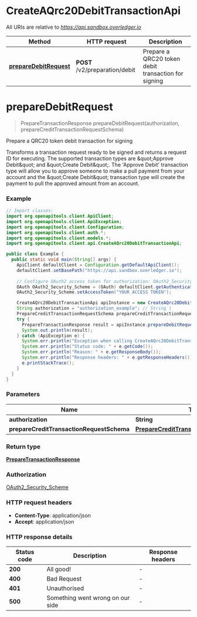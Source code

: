 # CreateAQrc20DebitTransactionApi

All URIs are relative to *https://api.sandbox.overledger.io*

Method | HTTP request | Description
------------- | ------------- | -------------
[**prepareDebitRequest**](CreateAQrc20DebitTransactionApi.md#prepareDebitRequest) | **POST** /v2/preparation/debit | Prepare a QRC20 token debit transaction for signing


<a name="prepareDebitRequest"></a>
# **prepareDebitRequest**
> PrepareTransactionResponse prepareDebitRequest(authorization, prepareCreditTransactionRequestSchema)

Prepare a QRC20 token debit transaction for signing

Transforms a transaction request ready to be signed and returns a request ID for executing. The supported transaction types are \&quot;Approve Debit\&quot; and \&quot;Create Debit\&quot;. The &#39;Approve Debit&#39; transaction type will allow you to approve someone to make a pull payment from your account and the \&quot;Create Debit\&quot; transaction type will create the payment to pull the approved amount from an account.

### Example
```java
// Import classes:
import org.openapitools.client.ApiClient;
import org.openapitools.client.ApiException;
import org.openapitools.client.Configuration;
import org.openapitools.client.auth.*;
import org.openapitools.client.models.*;
import org.openapitools.client.api.CreateAQrc20DebitTransactionApi;

public class Example {
  public static void main(String[] args) {
    ApiClient defaultClient = Configuration.getDefaultApiClient();
    defaultClient.setBasePath("https://api.sandbox.overledger.io");
    
    // Configure OAuth2 access token for authorization: OAuth2_Security_Scheme
    OAuth OAuth2_Security_Scheme = (OAuth) defaultClient.getAuthentication("OAuth2_Security_Scheme");
    OAuth2_Security_Scheme.setAccessToken("YOUR ACCESS TOKEN");

    CreateAQrc20DebitTransactionApi apiInstance = new CreateAQrc20DebitTransactionApi(defaultClient);
    String authorization = "authorization_example"; // String | 
    PrepareCreditTransactionRequestSchema prepareCreditTransactionRequestSchema = new PrepareCreditTransactionRequestSchema(); // PrepareCreditTransactionRequestSchema | 
    try {
      PrepareTransactionResponse result = apiInstance.prepareDebitRequest(authorization, prepareCreditTransactionRequestSchema);
      System.out.println(result);
    } catch (ApiException e) {
      System.err.println("Exception when calling CreateAQrc20DebitTransactionApi#prepareDebitRequest");
      System.err.println("Status code: " + e.getCode());
      System.err.println("Reason: " + e.getResponseBody());
      System.err.println("Response headers: " + e.getResponseHeaders());
      e.printStackTrace();
    }
  }
}
```

### Parameters

Name | Type | Description  | Notes
------------- | ------------- | ------------- | -------------
 **authorization** | **String**|  |
 **prepareCreditTransactionRequestSchema** | [**PrepareCreditTransactionRequestSchema**](PrepareCreditTransactionRequestSchema.md)|  |

### Return type

[**PrepareTransactionResponse**](PrepareTransactionResponse.md)

### Authorization

[OAuth2_Security_Scheme](../README.md#OAuth2_Security_Scheme)

### HTTP request headers

 - **Content-Type**: application/json
 - **Accept**: application/json

### HTTP response details
| Status code | Description | Response headers |
|-------------|-------------|------------------|
**200** | All good! |  -  |
**400** | Bad Request |  -  |
**401** | Unauthorised |  -  |
**500** | Something went wrong on our side |  -  |

